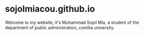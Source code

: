 # sojolmiacou.github.io
Welcome to my website, it's Muhammad Sojol Mia, a student of the department of public administration, comllia university. 
